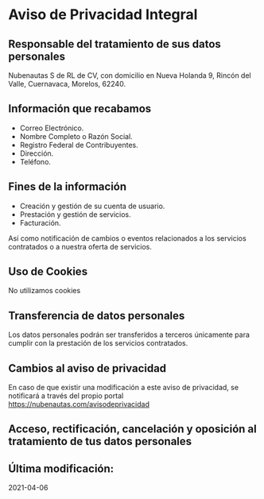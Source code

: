 # Aviso de Privacidad Integral

## Responsable del tratamiento de sus datos personales
Nubenautas S de RL de CV, con domicilio en Nueva Holanda 9, Rincón del Valle, Cuernavaca, Morelos, 62240.

## Información que recabamos
- Correo Electrónico.
- Nombre Completo o Razón Social.
- Registro Federal de Contribuyentes.
- Dirección.
- Teléfono.

## Fines de la información

- Creación y gestión de su cuenta de usuario.
- Prestación y gestión de servicios.
- Facturación.

Así como notificación de cambios o eventos relacionados a los servicios contratados o a nuestra oferta de servicios.

## Uso de Cookies
No utilizamos cookies

## Transferencia de datos personales
Los datos personales podrán ser transferidos a terceros únicamente para cumplir con la prestación de los servicios contratados.

## Cambios al aviso de privacidad
En caso de que existir una modificación a este aviso de privacidad, se notificará a través del propio portal https://nubenautas.com/avisodeprivacidad

## Acceso, rectificación, cancelación y oposición al tratamiento de tus datos personales


## Última modificación:
2021-04-06
